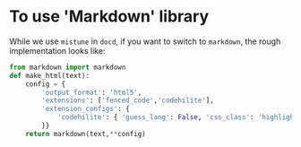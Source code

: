 # To use 'Markdown' library

While we use `mistune` in `docd`, if you want to switch to `markdown`,
the rough implementation looks like:

```python
from markdown import markdown
def make_html(text):
    config = {
        'output_format': 'html5',
        'extensions': ['fenced_code','codehilite'],
        'extension_configs': {
            'codehilite': { 'guess_lang': False, 'css_class': 'highlighted-syntax' }
        }}
    return markdown(text,**config)
```

